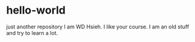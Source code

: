 # hello-world
just another repository
I am WD Hsieh. I like your course.
I am an old stuff and try to learn a lot.
